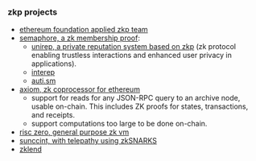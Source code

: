 ### zkp projects


* [ethereum foundation applied zkp team](https://appliedzkp.org/)
* [semaphore, a zk membership proof](https://mirror.xyz/privacy-scaling-explorations.eth/ImQNsJsJuDf_VFDm9EUr4njAuf3unhAGiPu5MzpDIjI):
  - [unirep, a private reputation system based on zkp](https://github.com/Unirep/Unirep) (zk protocol enabling trustless interactions and enhanced user privacy in applications).
  - [interep]()
  - [auti.sm]()
* [axiom, zk coprocessor for ethereum](https://www.axiom.xyz/)
  - support for reads for any JSON-RPC query to an archive node, usable on-chain. This includes ZK proofs for states, transactions, and receipts.
  - support computations too large to be done on-chain.
* [risc zero, general purpose zk vm](https://www.risczero.com/)
* [sunccint, with telepathy using zkSNARKS](https://www.succinct.xyz/)
* [zklend](https://zklend.com/)

